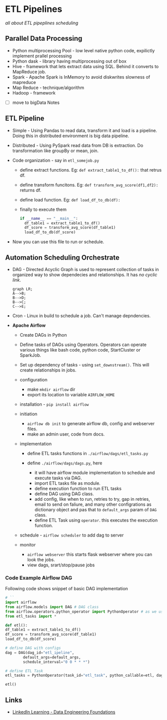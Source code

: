 # ETL Pipelines

_all about ETL pipeplines scheduling_


## Parallel Data Processing

- Python multiprocessing Pool - low level native python code, expilictly implement prallel processing
- Python dask - library having multiprocessing out of box
- Hive - framework that lets extract data using SQL. Behind it converts to MapReduce job.
- Spark - Apache Spark is InMemory to avoid diskwrites slowness  of mapreduce
- Map Reduce - technique/algorithm
- Hadoop - framework
- [ ] move to bigData Notes

## ETL Pipeline

- Simple - Using Pandas to read data, transform it and load is a pipeline. Doing this in distributed environment is big data pipeline.
- Distributed - Using PySpark read data from DB is extraction. Do transformation like groupBy or mean, join.

- Code organization - say in `etl_somejob.py`
  - define extract functions. Eg: `def extract_table1_to_df():` that retrus df.
  - define transform funcitons. Eg: `def transform_avg_score(df1,df2):` returns df.
  - define load function. Eg: `def load_df_to_db(df):`
  - finally to execute them

    ```python
    if __name__ == "__main__":
      df_table1 = extract_table1_to_df()
      df_score = transform_avg_score(df_table1)
      load_df_to_db(df_score)
    ```

- Now you can use this file to run or schedule.

## Automation Scheduling Orchestrate

- DAG - Directed Acyclic Graph is used to represent collection of tasks in organized way to show dependecies and relationships. It has _no cyclic link_.

  ```mermaid
  graph LR;
  A-->B;
  B-->D;
  B-->C;
  C-->E;
  ```

- Cron - Linux in build to schedule a job. Can't manage depndencies.


- **Apache Airflow**
  - Create DAGs in Python
  - Define tasks of DAGs using Operators. Operators can operate various things like bash code, python code, StartCluster or SparkJob.
  - Set up dependency of tasks - using `set_downstream()`. This will create relationships in jobs.

  - configuration
    - make `mkdir airflow` dir
    - export its location to variable `AIRFLOW_HOME`
  - installation - `pip install airflow`
  - initiation
    - `airflow db init` to generate airflow db, config and webserver files.
    - make an admin user, code from docs.
  - implementation
    - define ETL tasks functions in `./airflow/dags/etl_tasks.py`

    - define `./airflow/dags/dags.py`, here
      - it will have airflow module implementation to schedule and execute tasks via DAG.
      - import ETL tasks file as module.
      - define execution function to run ETL tasks
      - define DAG using DAG class.
      - add config, like when to run, retries to try, gap in retries, email to send on faliure, and many other configrations as dictionary object and pas that to `default_args` param of `DAG` class.
      - define ETL Task using `operator`. this executes the execution function.

  - schedule - `airflow scheduler` to add dag to server
  - monitor
    - `airflow webserver` this starts flask webserver where you can look the jobs.
    - view dags, srart/stop/pause jobs

### Code Example Airflow DAG

Following code shows snippet of basic DAG implementation

```python title='dags.py'
# ``
import airflow
from airflow.models import DAG # DAG class
from airflow.operators.python_operator import PythonOperator # as we use Py
from etl_tasks import *

def etl():
df_table1 = extract_table1_to_df()
df_score = transform_avg_score(df_table1)
load_df_to_db(df_score)

# define DAG with configs
dag = DAG(dag_id="etl_ipeline", 
        default_args=default_args, 
        schedule_interval="0 0 * * *")

# define ETL Task
etl_tasks = PythonOperator(task_id="etl_task", python_callable=etl, dag=dag)

etl()

```

## Links

- [LinkedIn Learning - Data Engineering Foundations](https://www.linkedin.com/learning/data-engineering-foundations/)
